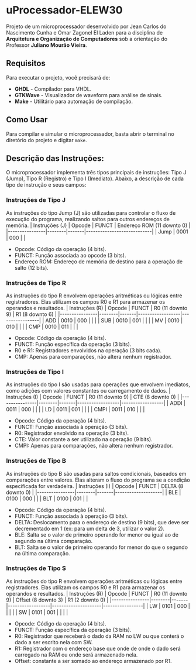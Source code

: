 # uProcessador-ELEW30

Projeto de um microprocessador desenvolvido por Jean Carlos do Nascimento Cunha e Omar Zagonel El Laden para a disciplina de **Arquitetura e Organização de Computadores** sob a orientação do Professor **Juliano Mourão Vieira**.

## Requisitos

Para executar o projeto, você precisará de:

- **GHDL** - Compilador para VHDL.
- **GTKWave** - Visualizador de waveform para análise de sinais.
- **Make** - Utilitário para automação de compilação.

## Como Usar

Para compilar e simular o microprocessador, basta abrir o terminal no diretório do projeto e digitar `make`. 

## Descrição das Instruções:
O microprocessador implementa três tipos principais de instruções: Tipo J (Jump), Tipo R (Registro) e Tipo I (Imediato). Abaixo, a descrição de cada tipo de instrução e seus campos:
### Instruções de Tipo J
As instruções do tipo Jump (J) são utilizadas para controlar o fluxo de execução do programa, realizando saltos para outros endereços de memória.
| Instruções (J) | Opcode | FUNCT | Endereço ROM (11 downto 0) |
|----------------|--------|-------|----------------------------|
| Jump           | 0001   | 000   |                            |
* Opcode: Código da operação (4 bits).
* FUNCT: Função associada ao opcode (3 bits).
* Endereço ROM: Endereço de memória de destino para a operação de salto (12 bits).
### Instruções de Tipo R
As instruções do tipo R envolvem operações aritméticas ou lógicas entre registradores. Elas utilizam os campos R0 e R1 para armazenar os operandos e resultados.
| Instruções (R) | Opcode | FUNCT | R0 (11 downto 9) | R1 (8 downto 6) |
|----------------|--------|-------|------------------|-----------------|
| ADD            | 0010   | 000   |                  |                 |
| SUB            | 0010   | 001   |                  |                 |
| MV             | 0010   | 010   |                  |                 |
| CMP            | 0010   | 011   |                  |                 |
* Opcode: Código da operação (4 bits).
* FUNCT: Função específica da operação (3 bits).
* R0 e R1: Registradores envolvidos na operação (3 bits cada).
* CMP: Apenas para comparações, não altera nenhum registrador.
### Instruções de Tipo I
As instruções do tipo I são usadas para operações que envolvem imediatos, como adições com valores constantes ou carregamento de dados.
| Instruções (I) | Opcode | FUNCT | R0 (11 downto 9) | CTE (8 downto 0) |
|----------------|--------|-------|------------------|------------------|
| ADDI           | 0011   | 000   |                  |                  |
| LD             | 0011   | 001   |                  |                  |
| CMPI           | 0011   | 010   |                  |                  |
* Opcode: Código da operação (4 bits).
* FUNCT: Função associada à operação (3 bits).
* R0: Registrador envolvido na operação (3 bits).
* CTE: Valor constante a ser utilizado na operação (9 bits).
* CMPI: Apenas para comparações, não altera nenhum registrador.
### Instruções de Tipo B
As instruções do tipo B são usadas para saltos condicionais, baseados em comparações entre valores. Elas alteram o fluxo do programa se a condição especificada for verdadeira.
| Instruções (I) | Opcode | FUNCT | DELTA (8 downto 0) |
|----------------|--------|-------|--------------------|
| BLE            | 0100   | 000   |                    |
| BLT            | 0100   | 001   |                    |    
* Opcode: Código da operação (4 bits).
* FUNCT: Função associada à operação (3 bits).
* DELTA: Deslocamento para o endereço de destino (9 bits), que deve ser decrementado em 1 (ex: para um delta de 3, utilizar o valor 2).
* BLE: Salta se o valor de primeiro operando for menor ou igual ao de segundo na última comparação.
* BLT: Salta se o valor de primeiro operando for menor do que o segundo na última comparação.
### Instruções de Tipo S
As instruções do tipo R envolvem operações aritméticas ou lógicas entre registradores. Elas utilizam os campos R0 e R1 para armazenar os operandos e resultados.
| Instruções (R) | Opcode | FUNCT | R0 (11 downto 9) | Offset (8 downto 3) | R1 (2 downto 0) |
|----------------|--------|-------|------------------|---------------------|-----------------|
| LW             | 0101   | 000   |                  |                     |                 |
| SW             | 0101   | 001   |                  |                     |                 |
* Opcode: Código da operação (4 bits).
* FUNCT: Função específica da operação (3 bits).
* R0: Registrador que receberá o dado da RAM no LW ou que conterá o dado a ser escrito nela com SW.
* R1: Registrador com o endereço base que onde de onde o dado será carregado na RAM ou onde será armazenado nela.
* Offset: constante a ser somado ao endereço armazenado por R1.